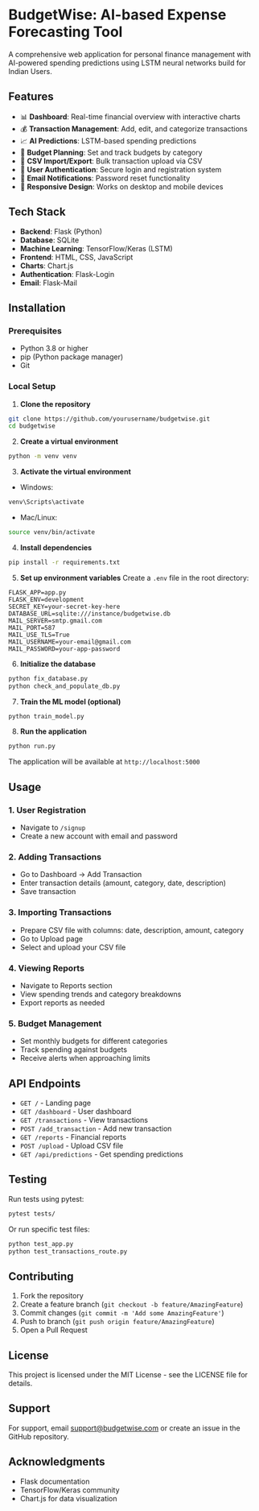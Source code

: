 # BudgetWise: AI-based Expense Forecasting Tool

A comprehensive web application for personal finance management with AI-powered spending predictions using LSTM neural networks build for Indian Users.

## Features

- 📊 **Dashboard**: Real-time financial overview with interactive charts
- 💰 **Transaction Management**: Add, edit, and categorize transactions
- 📈 **AI Predictions**: LSTM-based spending predictions
- 💼 **Budget Planning**: Set and track budgets by category
- 📁 **CSV Import/Export**: Bulk transaction upload via CSV
- 🔐 **User Authentication**: Secure login and registration system
- 📧 **Email Notifications**: Password reset functionality
- 📱 **Responsive Design**: Works on desktop and mobile devices

## Tech Stack

- **Backend**: Flask (Python)
- **Database**: SQLite
- **Machine Learning**: TensorFlow/Keras (LSTM)
- **Frontend**: HTML, CSS, JavaScript
- **Charts**: Chart.js
- **Authentication**: Flask-Login
- **Email**: Flask-Mail

## Installation

### Prerequisites

- Python 3.8 or higher
- pip (Python package manager)
- Git

### Local Setup

1. **Clone the repository**
```bash
git clone https://github.com/yourusername/budgetwise.git
cd budgetwise
```

2. **Create a virtual environment**
```bash
python -m venv venv
```

3. **Activate the virtual environment**
- Windows:
```bash
venv\Scripts\activate
```
- Mac/Linux:
```bash
source venv/bin/activate
```

4. **Install dependencies**
```bash
pip install -r requirements.txt
```

5. **Set up environment variables**
Create a `.env` file in the root directory:
```env
FLASK_APP=app.py
FLASK_ENV=development
SECRET_KEY=your-secret-key-here
DATABASE_URL=sqlite:///instance/budgetwise.db
MAIL_SERVER=smtp.gmail.com
MAIL_PORT=587
MAIL_USE_TLS=True
MAIL_USERNAME=your-email@gmail.com
MAIL_PASSWORD=your-app-password
```

6. **Initialize the database**
```bash
python fix_database.py
python check_and_populate_db.py
```

7. **Train the ML model (optional)**
```bash
python train_model.py
```

8. **Run the application**
```bash
python run.py
```

The application will be available at `http://localhost:5000`


## Usage

### 1. User Registration
- Navigate to `/signup`
- Create a new account with email and password

### 2. Adding Transactions
- Go to Dashboard → Add Transaction
- Enter transaction details (amount, category, date, description)
- Save transaction

### 3. Importing Transactions
- Prepare CSV file with columns: date, description, amount, category
- Go to Upload page
- Select and upload your CSV file

### 4. Viewing Reports
- Navigate to Reports section
- View spending trends and category breakdowns
- Export reports as needed

### 5. Budget Management
- Set monthly budgets for different categories
- Track spending against budgets
- Receive alerts when approaching limits

## API Endpoints

- `GET /` - Landing page
- `GET /dashboard` - User dashboard
- `GET /transactions` - View transactions
- `POST /add_transaction` - Add new transaction
- `GET /reports` - Financial reports
- `POST /upload` - Upload CSV file
- `GET /api/predictions` - Get spending predictions

## Testing

Run tests using pytest:
```bash
pytest tests/
```

Or run specific test files:
```bash
python test_app.py
python test_transactions_route.py
```

## Contributing

1. Fork the repository
2. Create a feature branch (`git checkout -b feature/AmazingFeature`)
3. Commit changes (`git commit -m 'Add some AmazingFeature'`)
4. Push to branch (`git push origin feature/AmazingFeature`)
5. Open a Pull Request

## License

This project is licensed under the MIT License - see the LICENSE file for details.

## Support

For support, email support@budgetwise.com or create an issue in the GitHub repository.

## Acknowledgments

- Flask documentation
- TensorFlow/Keras community
- Chart.js for data visualization

